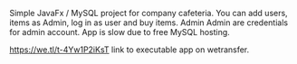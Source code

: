 Simple JavaFx / MySQL project for company cafeteria. You can add users, items as Admin, log in as user and buy items.
Admin Admin are credentials for admin account.
App is slow due to free MySQL hosting.

https://we.tl/t-4Yw1P2iKsT
link to executable app on wetransfer.
